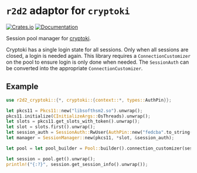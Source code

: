 # `r2d2` adaptor for `cryptoki`

[![Crates.io](https://img.shields.io/crates/v/r2d2-cryptoki.svg)](https://crates.io/crates/r2d2-cryptoki)
[![Documentation](https://docs.rs/r2d2-cryptoki/badge.svg)](https://docs.rs/r2d2-cryptoki/)

Session pool manager for [cryptoki](https://github.com/parallaxsecond/rust-cryptoki/).

Cryptoki has a single login state for all sessions.
Only when all sessions are closed, a login is needed again.
This library requires a `ConnectionCustomizer` on the pool to ensure login is only done when needed.
The `SessionAuth` can be converted into the appropriate `ConnectionCustomizer`.

## Example

```rust no_run
use r2d2_cryptoki::{*, cryptoki::{context::*, types::AuthPin}};

let pkcs11 = Pkcs11::new("libsofthsm2.so").unwrap();
pkcs11.initialize(CInitializeArgs::OsThreads).unwrap();
let slots = pkcs11.get_slots_with_token().unwrap();
let slot = slots.first().unwrap();
let session_auth = SessionAuth::RwUser(AuthPin::new("fedcba".to_string()));
let manager = SessionManager::new(pkcs11, *slot, &session_auth);

let pool = let pool_builder = Pool::builder().connection_customizer(session_auth.into_customizer()).unwrap();

let session = pool.get().unwrap();
println!("{:?}", session.get_session_info().unwrap());
```
